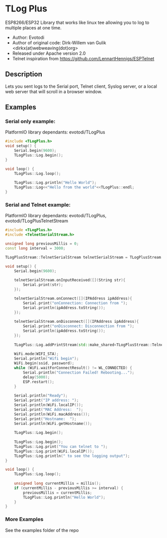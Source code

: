 # TLog Plus
ESP8266/ESP32 Library that works like linux tee allowing you to log to multiple places at one time. 

* Author: Evotodi
* Author of original code: Dirk-Willem van Gulik <dirkx(at)webweaving(dot)org>
* Released under Apache version 2.0
* Telnet inspiration from https://github.com/LennartHennigs/ESPTelnet

## Description
Lets you sent logs to the Serial port, Telnet client, Syslog server, or a local web server that will scroll in a browser window.

## Examples
### Serial only example:
PlatformIO library dependants: evotodi/TLogPlus
```c++
#include <TLogPlus.h>
void setup() {
    Serial.begin(9600);
    TLogPlus::Log.begin();
}

void loop() {
    TLogPlus::Log.loop();
    
    TLogPlus::Log.println("Hello World");
    TLogPlus::Log<<"Hello from the world"<<TLogPlus::endl;
}
```
### Serial and Telnet example:
PlatformIO library dependants: evotodi/TLogPlus, evotodi/TLogPlusTelnetStream
```c++
#include <TLogPlus.h>
#include <TelnetSerialStream.h>

unsigned long previousMillis = 0;
const long interval = 3000;

TLogPlusStream::TelnetSerialStream telnetSerialStream = TLogPlusStream::TelnetSerialStream();

void setup() {
    Serial.begin(9600);
    
    telnetSerialStream.onInputReceived([](String str){
        Serial.print(str);
    });

    telnetSerialStream.onConnect([](IPAddress ipAddress){
        Serial.print("onConnection: Connection from ");
        Serial.println(ipAddress.toString());
    });
    
    telnetSerialStream.onDisconnect([](IPAddress ipAddress){
        Serial.print("onDisconnect: Disconnection from ");
        Serial.println(ipAddress.toString());
    });
    
    TLogPlus::Log.addPrintStream(std::make_shared<TLogPlusStream::TelnetSerialStream>(telnetSerialStream));
    
    WiFi.mode(WIFI_STA);
    Serial.println("Wifi begin");
    WiFi.begin(ssid, password);
    while (WiFi.waitForConnectResult() != WL_CONNECTED) {
        Serial.println("Connection Failed! Rebooting...");
        delay(5000);
        ESP.restart();
    }
    
    Serial.println("Ready");
    Serial.print("IP address: ");
    Serial.println(WiFi.localIP());
    Serial.print("MAC Address:  ");
    Serial.println(WiFi.macAddress());
    Serial.print("Hostname:  ");
    Serial.println(WiFi.getHostname());
    
    TLogPlus::Log.begin();
    
    TLogPlus::Log.begin();
    TLogPlus::Log.print("You can telnet to ");
    TLogPlus::Log.print(WiFi.localIP());
    TLogPlus::Log.println(" to see the logging output");
}

void loop() {
    TLogPlus::Log.loop();
    
    unsigned long currentMillis = millis();
    if (currentMillis - previousMillis >= interval) {
        previousMillis = currentMillis;
        TLogPlus::Log.println("Hello World");
    }
}   
```

### More Examples
See the examples folder of the repo
